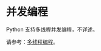 # 并发编程

Python 支持多线程并发编程，不详述。

请参考：[多线程编程](https://www.liaoxuefeng.com/wiki/1016959663602400/1017629247922688)。